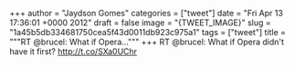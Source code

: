 
+++
author = "Jaydson Gomes"
categories = ["tweet"]
date = "Fri Apr 13 17:36:01 +0000 2012"
draft = false
image = "{TWEET_IMAGE}"
slug = "1a45b5db334681750cea5f43d0011db923c975a1"
tags = ["tweet"]
title = """RT @brucel: What if Opera..."""
+++
RT @brucel: What if Opera didn't have it first? http://t.co/SXa0UChr
